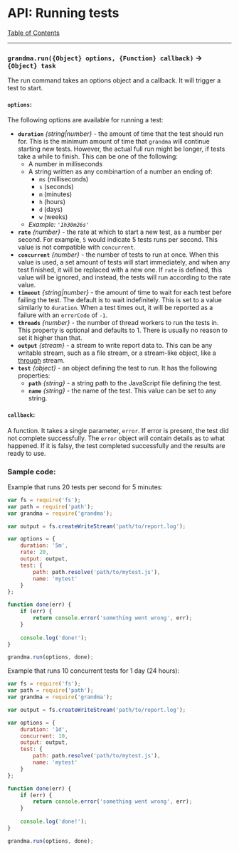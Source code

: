 # API: Running tests

[Table of Contents](readme.md)

---

### `grandma.run({Object} options, {Function} callback)` → `{Object} task`

The run command takes an options object and a callback. It will trigger a test to start.

#### `options`:

The following options are available for running a test:

- **`duration`** _{string|number}_ - the amount of time that the test should run for. This is the minimum amount of time that `grandma` will continue starting new tests. However, the actual full run might be longer, if tests take a while to finish. This can be one of the following:
  - A number in milliseconds
  - A string written as any combinartion of a number an ending of:
    - `ms` (milliseconds)
    - `s` (seconds)
    - `m` (minutes)
    - `h` (hours)
    - `d` (days)
    - `w` (weeks)
  - _Example: `'1h30m26s'`_
- **`rate`** _{number}_ - the rate at which to start a new test, as a number per second. For example, `5` would indicate 5 tests runs per second. This value is not compatible with `concurrent`.
- **`concurrent`** _{number}_ - the number of tests to run at once. When this value is used, a set amount of tests will start immediately, and when any test finished, it will be replaced with a new one. If `rate` is defined, this value will be ignored, and instead, the tests will run according to the rate value.
- **`timeout`** _{string|number}_ - the amount of time to wait for each test before failing the test. The default is to wait indefinitely. This is set to a value similarly to `duration`. When a test times out, it will be reported as a failure with an `errorCode` of `-1`.
- **`threads`** _{number}_ - the number of thread workers to run the tests in. This property is optional and defaults to 1. There is usually no reason to set it higher than that.
- **`output`** _{stream}_ - a stream to write report data to. This can be any writable stream, such as a file stream, or a stream-like object, like a [through](https://github.com/rvagg/through2) stream.
- **`test`** _{object}_ - an object defining the test to run. It has the following properties:
  - **`path`** _{string}_ - a string path to the JavaScript file defining the test.
  - **`name`** _{string}_ - the name of the test. This value can be set to any string.

#### `callback`:

A function. It takes a single parameter, `error`. If error is present, the test did not complete successfully. The `error` object will contain details as to what happened. If it is falsy, the test completed successfully and the results are ready to use.

### Sample code:

Example that runs 20 tests per second for 5 minutes:

```javascript
var fs = require('fs');
var path = require('path');
var grandma = require('grandma');

var output = fs.createWriteStream('path/to/report.log');

var options = {
    duration: '5m',
    rate: 20,
    output: output,
    test: {
        path: path.resolve('path/to/mytest.js'),
        name: 'mytest'
    }
};

function done(err) {
    if (err) {
        return console.error('something went wrong', err);
    }
    
    console.log('done!');
}

grandma.run(options, done);
```

Example that runs 10 concurrent tests for 1 day (24 hours):

```javascript
var fs = require('fs');
var path = require('path');
var grandma = require('grandma');

var output = fs.createWriteStream('path/to/report.log');

var options = {
    duration: '1d',
    concurrent: 10,
    output: output,
    test: {
        path: path.resolve('path/to/mytest.js'),
        name: 'mytest'
    }
};

function done(err) {
    if (err) {
        return console.error('something went wrong', err);
    }
    
    console.log('done!');
}

grandma.run(options, done);
```
